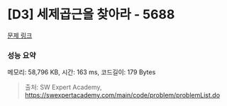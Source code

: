 # [D3] 세제곱근을 찾아라 - 5688 

[문제 링크](https://swexpertacademy.com/main/code/problem/problemDetail.do?contestProbId=AWXVyCaKugQDFAUo) 

### 성능 요약

메모리: 58,796 KB, 시간: 163 ms, 코드길이: 179 Bytes



> 출처: SW Expert Academy, https://swexpertacademy.com/main/code/problem/problemList.do